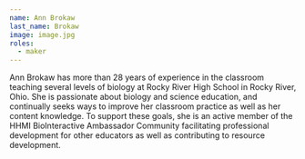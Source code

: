 ```yaml
---
name: Ann Brokaw
last_name: Brokaw
image: image.jpg
roles:
  - maker
---
```

Ann Brokaw has more than 28 years of experience in the classroom teaching several levels of biology at Rocky River High School in Rocky River, Ohio. She is passionate about biology and science education, and continually seeks ways to improve her classroom practice as well as her content knowledge. To support these goals, she is an active member of the HHMI BioInteractive Ambassador Community facilitating professional development for other educators as well as contributing to resource development.

